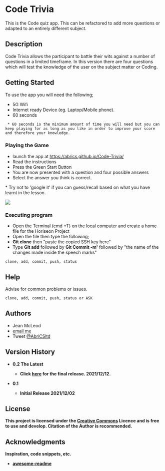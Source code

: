 # Code Trivia

This is the Code quiz app.  This can be refactored to add more questions or adapted to an entirely different subject.


## Description

Code Trivia allows the participant to battle their wits against a  number of 
questions in a limited timeframe. In this version there are four questions which will test the knowledge of the user on the subject matter or Coding.


## Getting Started

To use the app you will need the following;

- 5G Wifi
- Internet ready Device (eg. Laptop/Mobile phone).
- 60 seconds
```
 * 60 seconds is the minimum amount of time you will need but you can keep playing for as long as you like in order to improve your score and therefore your knowledge.
 ```


### Playing the Game

- launch the app at  https://abrics.github.io/Code-Trivia/
- Read the instructions
- Press the Green Start Button
- You are now presented with a question and four possible answers  
- Select the answer you think is correct. 
 <p> 
 * Try not to 'google it' if you can 
  guess/recall based on what you have learnt in the lesson.
 </p>

<img src="./assets/images/Github-SSH-Clone-Key.jpg" />


### Executing program

- Open the Terminal (cmd +T) on the local computer and create a home file for the Horiseon Project
- Open the file then type the following;
- **Git clone** then "paste the copied SSH key here"
- Type **Git add** followed by **Git Commit -m'** followed by "the name of the changes made inside the speech marks"

```
clone, add, commit, push, status
```

## Help

Advise for common problems or issues. 

```
clone, add, commit, push, status or ASK
```

## Authors

- Jean McLeod
- <a href="mailto:AbriCSltd@gmail.com">email me</a>
- Tweet [@AbriCSltd](https://twitter.com/AbriCSltd)

## Version History

- <b>0.2  The Latest<b>
    - Click [here](https://abrics.github.io/Horiseon) for the final release. 2021/12/12.

- 0.1
  - Initial Release 2021/12/02

## License

This project is licensed under the [Creative Commons](https://creativecommons.org/licenses/by/2.0/uk/) Licence and is free to use and develop. Citation of the Author is recommended.

## Acknowledgments

Inspiration, code snippets, etc.

- [awesome-readme](https://github.com/matiassingers/awesome-readme)
